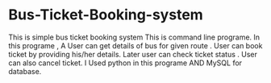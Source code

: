 # Bus-Ticket-Booking-system
This is simple bus ticket booking system
This is command line programe.
In this programe , A User can get details of bus for given route .
User can book ticket by providing his/her details. Later user can check ticket status .
User can also cancel ticket.
I Used python in this programe AND MySQL for database.
